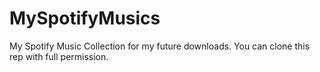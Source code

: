 # MySpotifyMusics
My Spotify Music Collection for my future downloads. You can clone this rep with full permission.

